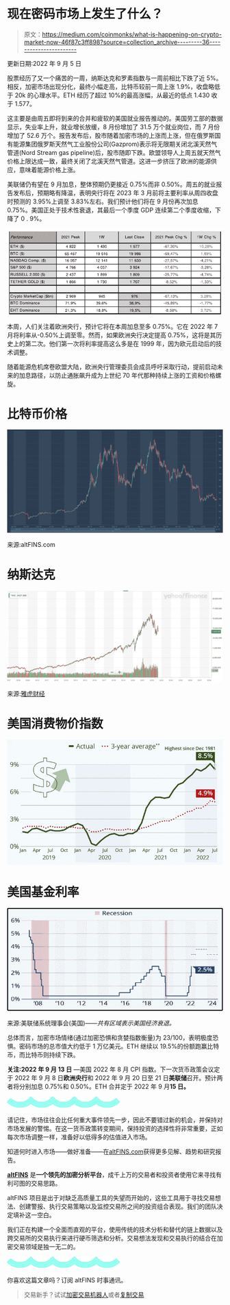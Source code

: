 # 现在密码市场上发生了什么？

> 原文：<https://medium.com/coinmonks/what-is-happening-on-crypto-market-now-46f87c3ff898?source=collection_archive---------36----------------------->

更新日期:2022 年 9 月 5 日

股票经历了又一个痛苦的一周，纳斯达克和罗素指数与一周前相比下跌了近 5%。相反，加密市场出现分化，最终小幅走高，比特币较前一周上涨 1.9%，收盘略低于 20k 的心理水平。ETH 经历了超过 10%的最高涨幅，从最近的低点 1.430 收于 1.577。

这主要是由周五即将到来的合并和疲软的美国就业报告推动的。美国劳工部的数据显示，失业率上升，就业增长放缓，8 月份增加了 31.5 万个就业岗位，而 7 月份增加了 52.6 万个。报告发布后，股市随着加密市场的上涨而上涨，但在俄罗斯国有能源集团俄罗斯天然气工业股份公司(Gazprom)表示将无限期关闭北溪天然气管道(Nord Stream gas pipeline)后，股市随即下跌。欧盟领导人上周五就天然气价格上限达成一致，最终关闭了北溪天然气管道。这进一步挤压了欧洲的能源供应，意味着能源价格上涨。

美联储仍有望在 9 月加息，整体预期仍更接近 0.75%而非 0.50%。周五的就业报告发布后，预期略有降温，表明央行将在 2023 年 3 月前将主要利率从周四收盘时预测的 3.95%上调至 3.83%左右。我们预计他们将在 9 月份再次加息 0.75%。美国正处于技术性衰退，其最后一个季度 GDP 连续第二个季度收缩，下降了 0 . 9%。

![](img/9b350490e4b16948f5da138b3985f1f4.png)

本周，人们关注着欧洲央行，预计它将在本周加息至多 0.75%。它在 2022 年 7 月将利率从-0.50%上调至零。然而，如果欧洲央行决定提高 0.75%，这将是其历史上的第二次。他们第一次将利率提高这么多是在 1999 年，因为欧元启动后的技术调整。

随着能源危机席卷欧盟大陆，欧洲央行管理委员会成员呼吁采取行动，提前启动未来的加息路径，以防止通胀飙升成为上世纪 70 年代那种持续上涨的工资和价格螺旋。

# 比特币价格

![](img/516eaa521ccc999a39d71fbbfb2e7702.png)

来源:altFINS.com

# 纳斯达克

![](img/2cd4952c318da6f1be3be955c8cff128.png)

来源:[雅虎财经](https://finance.yahoo.com/)

# 美国消费物价指数

![](img/1c2fc95ccd51a06caa80bae09b63115c.png)

# 美国基金利率

![](img/c1f0d13172243ba5a4615551a59db9be.png)

来源:美联储系统理事会(美国)——*共有区域表示美国经济衰退。*

总体而言，加密市场情绪(通过加密恐惧和贪婪指数衡量)为 23/100，表明极度恐惧。密码市场的总市值大约低于 1 万亿美元。ETH 继续以 19.5%的份额跑赢比特币，而比特币则持续下跌。

**关注:2022 年 9 月 13 日** —美国 2022 年 8 月 CPI 指数。下一次货币政策会议定于 2022 年 9 月 8 日**欧洲央行**和 2022 年 9 月 20 日至 21 日**美联储**召开。预计两者将分别加息 0.75%和 0.50%。ETH 合并定于 2022 年 9 月**15 日。**

![](img/ca6775325337b9fa026b264c765deddc.png)

请记住，市场往往会比任何重大事件领先一步，因此不要错过新的机会，并保持对市场发展的警惕。在这一货币政策转变期间，保持投资的选择性将非常重要，正如每次市场调整一样，准备好以低得多的估值进入市场。

知道何时进入市场——做好准备——在[altFINS.com](https://altfins.com/)获得更多见解、趋势和研究报告。

[**altFINS**](https://altfins.com/) 是**一个领先的加密分析平台**，成千上万的交易者和投资者使用它来寻找有利可图的交易思路。

altFINS 项目是出于对缺乏高质量工具的失望而开始的，这些工具用于寻找交易想法、创建警报、执行交易策略以及监控交易所之间的投资组合表现。我们的团队决定填补这一空白。

我们正在构建一个全面而直观的平台，使用传统的技术分析和替代的链上数据以及跨交易所的交易执行来进行硬币筛选和分析。交易想法发现和交易执行的结合在加密交易领域是独一无二的。

![](img/271b9a58fec32cb2010aa80d437e406d.png)

你喜欢这篇文章吗？订阅 altFINS 时事通讯。

> 交易新手？试试[加密交易机器人](/coinmonks/crypto-trading-bot-c2ffce8acb2a)或者[复制交易](/coinmonks/top-10-crypto-copy-trading-platforms-for-beginners-d0c37c7d698c)